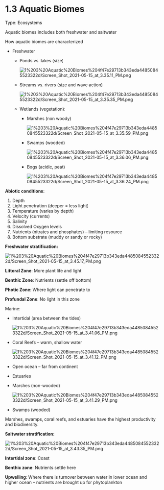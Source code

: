 # 1.3 Aquatic Biomes

Type: Ecosystems

Aquatic biomes includes both freshwater and saltwater

How aquatic biomes are characterized

- Freshwater
    - Ponds vs. lakes (size)

        ![1%203%20Aquatic%20Biomes%204f47e29713b343eda44850845523322d/Screen_Shot_2021-05-15_at_3.35.11_PM.png](Screen_Shot_2021-05-15_at_3.35.11_PM.png)

    - Streams vs. rivers (size and wave action)

        ![1%203%20Aquatic%20Biomes%204f47e29713b343eda44850845523322d/Screen_Shot_2021-05-15_at_3.35.35_PM.png](Screen_Shot_2021-05-15_at_3.35.35_PM.png)

    - Wetlands (vegetation):
        - Marshes (non woody)

            ![1%203%20Aquatic%20Biomes%204f47e29713b343eda44850845523322d/Screen_Shot_2021-05-15_at_3.35.59_PM.png](Screen_Shot_2021-05-15_at_3.35.59_PM.png)

        - Swamps (wooded)

            ![1%203%20Aquatic%20Biomes%204f47e29713b343eda44850845523322d/Screen_Shot_2021-05-15_at_3.36.06_PM.png](Screen_Shot_2021-05-15_at_3.36.06_PM.png)

        - Bogs (acidic, peat)

            ![1%203%20Aquatic%20Biomes%204f47e29713b343eda44850845523322d/Screen_Shot_2021-05-15_at_3.36.24_PM.png](Screen_Shot_2021-05-15_at_3.36.24_PM.png)

**Abiotic conditions:**

1. Depth
2. Light penetration (deeper = less light)
3. Temperature (varies by depth)
4. Velocity (currents)
5. Salinity
6. Dissolved Oxygen levels
7. Nutrients (nitrates and phosphates) – limiting resource
8. Bottom substrate (muddy or sandy or rocky)

**Freshwater stratification:**

![1%203%20Aquatic%20Biomes%204f47e29713b343eda44850845523322d/Screen_Shot_2021-05-15_at_3.45.17_PM.png](Screen_Shot_2021-05-15_at_3.45.17_PM.png)

**Littoral Zone**: More plant life and light

**Benthic Zone**: Nutrients (settle off bottom)

**Photic Zone**: Where light can penetrate to

**Profundal Zone**: No light in this zone

Marine:

- Intertidal (area between the tides)

    ![1%203%20Aquatic%20Biomes%204f47e29713b343eda44850845523322d/Screen_Shot_2021-05-15_at_3.41.06_PM.png](Screen_Shot_2021-05-15_at_3.41.06_PM.png)

- Coral Reefs – warm, shallow water

    ![1%203%20Aquatic%20Biomes%204f47e29713b343eda44850845523322d/Screen_Shot_2021-05-15_at_3.41.12_PM.png](Screen_Shot_2021-05-15_at_3.41.12_PM.png)

- Open ocean – far from continent
- Estuaries
- Marshes (non-wooded)

    ![1%203%20Aquatic%20Biomes%204f47e29713b343eda44850845523322d/Screen_Shot_2021-05-15_at_3.41.29_PM.png](Screen_Shot_2021-05-15_at_3.41.29_PM.png)

- Swamps (wooded)

Marshes, swamps, coral reefs, and estuaries have the highest productivity and biodiversity.

**Saltwater stratification**:

![1%203%20Aquatic%20Biomes%204f47e29713b343eda44850845523322d/Screen_Shot_2021-05-15_at_3.43.35_PM.png](Screen_Shot_2021-05-15_at_3.43.35_PM.png)

**Intertidal zone**: Coast

**Benthic zone**: Nutrients settle here

**Upwelling**: Where there is turnover between water in lower ocean and higher ocean – nutrients are brought up for phytoplankton